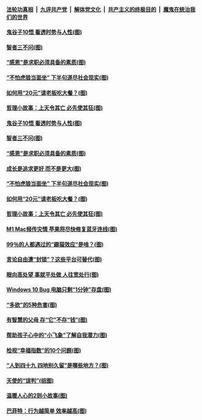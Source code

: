 

####  [法轮功真相](../../../../basic/blob/master/README.md?t=01161831) &nbsp;|&nbsp; [九评共产党](../../../../9ping.md/blob/master/README.md?t=01161831) &nbsp;|&nbsp; [解体党文化](../../../../jtdwh.md/blob/master/README.md?t=01161831)  &nbsp;|&nbsp; [共产主义的终极目的](../../../../gczydzjmd.md/blob/master/README.md?t=01161831) &nbsp;|&nbsp; [魔鬼在统治我们的世界](../../../../mgztzwmdsj.md/blob/master/README.md?t=01161831) 

#### [鬼谷子10悟 看透时势与人性(图)](../pages/p8/959235.md?t=01161831) 

#### [智者三不问(图)](../pages/p8/959094.md?t=01161831) 

#### [“感恩”是求职必须具备的素质(图)](../pages/p8/958907.md?t=01161831) 

#### [“不怕虎狼当面坐” 下半句道尽社会现实(图)](../pages/p8/959177.md?t=01161831) 

#### [如何用“20元”请老板吃大餐？(图)](../pages/p8/959096.md?t=01161831) 

#### [哲理小故事：上天令其亡 必先使其狂(图)](../pages/p8/958904.md?t=01161831) 

#### [鬼谷子10悟 看透时势与人性(图)](../pages/p8/959235.md?t=01161831) 

#### [智者三不问(图)](../pages/p8/959094.md?t=01161831) 

#### [“感恩”是求职必须具备的素质(图)](../pages/p8/958907.md?t=01161831) 

#### [成长是追求更好 而不是更大(图)](../pages/p8/959216.md?t=01161831) 

#### [“不怕虎狼当面坐” 下半句道尽社会现实(图)](../pages/p8/959177.md?t=01161831) 

#### [如何用“20元”请老板吃大餐？(图)](../pages/p8/959096.md?t=01161831) 

#### [哲理小故事：上天令其亡 必先使其狂(图)](../pages/p8/958904.md?t=01161831) 

#### [M1 Mac频传灾情 苹果将尽快修复蓝牙连线(图)](../pages/p8/959107.md?t=01161831) 

#### [99％的人都遇过的“踢猫效应”是啥？(图)](../pages/p8/959084.md?t=01161831) 

#### [言论自由遭“封锁”？这些平台可替代(图)](../pages/p8/959024.md?t=01161831) 

#### [眼向高处望 事就平处做 人往宽处行(图)](../pages/p8/958899.md?t=01161831) 

#### [Windows 10 Bug 电脑只剩“1分钟”存盘(图)](../pages/p8/958988.md?t=01161831) 

#### [“多欲”的5种危害(图)](../pages/p8/958962.md?t=01161831) 

#### [有智慧的父母 存“它”不存“钱”(图)](../pages/p8/958893.md?t=01161831) 

#### [帮助孩子心中的“小飞象”了解自我潜力(图)](../pages/p8/958871.md?t=01161831) 

#### [检视“幸福指数”的10个问题(图)](../pages/p8/958650.md?t=01161831) 

#### [“人到四十九 四地别久留”是哪些地方？(图)](../pages/p8/958851.md?t=01161831) 

#### [天使的“误判”(组图)](../pages/p8/958384.md?t=01161831) 

#### [温暖人心的2则小故事(图)](../pages/p8/958771.md?t=01161831) 

#### [巴菲特：行为越简单 效率越高(图)](../pages/p8/958732.md?t=01161831) 

